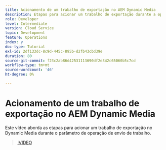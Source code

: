 ```yaml
---
title: Acionamento de um trabalho de exportação no AEM Dynamic Media
description: Etapas para acionar um trabalho de exportação durante a operação de envio de trabalho no Dynamic Media.
role: Developer
level: Intermediate
version: Cloud Service
topic: Development
feature: Operations
index: y
doc-type: Tutorial
exl-id: 2df133dc-8c9d-445c-895b-d2fb43cbd39e
duration: 80
source-git-commit: f23c2ab86d42531113690df2e342c65060b5c7cd
workflow-type: tm+mt
source-wordcount: '46'
ht-degree: 0%

---
```


# Acionamento de um trabalho de exportação no AEM Dynamic Media

Este vídeo aborda as etapas para acionar um trabalho de exportação no Dynamic Media durante o parâmetro de operação de envio de trabalho.

>[!VIDEO](https://video.tv.adobe.com/v/335454?quality=12&learn=on)
